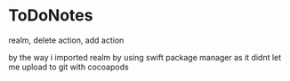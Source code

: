 # ToDoNotes
realm, delete action, add action


by the way i imported realm by using swift package manager as it didnt let me upload to git with cocoapods
